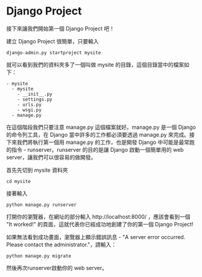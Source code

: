# Django Project

接下來讓我們開始第一個 Django Project 吧！

建立 Django Project 很簡單，只要輸入

```
django-admin.py startproject mysite
```

就可以看到我們的資料夾多了一個叫做 mysite 的目錄，這個目錄當中的檔案如下：

```
- mysite
  - mysite
    - __init__.py
    - settings.py
    - urls.py
    - wsgi.py
  - manage.py
```

在這個階段我們只要注意 manage.py 這個檔案就好。manage.py 是一個 Django 的命令列工具，在 Django 當中許多的工作都必須要透過 manage.py 來完成。接下來我們將執行第一個用 manage.py 的工作，也是開發 Django 中可能是最常跑的指令 - runserver。runserver 的目的是讓 Django 啟動一個簡單用的 web server，讓我們可以很容易的做開發。

首先先切到 mysite 資料夾

```
cd mysite
```

接著輸入

```
python manage.py runserver
```

打開你的瀏覽器，在網址的部分輸入 http://localhost:8000/ ，應該會看到一個 "It worked!" 的頁面，這就代表你已經成功地創建了你的第一個 Django Project!

如果無法看到成功畫面，瀏覽器上顯示錯誤訊息 - "A server error occurred. Please contact the administrator."，請輸入：

```
python manage.py migrate
```

然後再次runserver啟動你的 web server。
